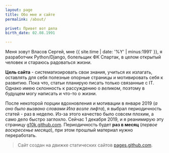 ```yaml
---
layout: page
title: Обо мне и сайте
permalink: /about/

privet: Привет вот дела
birth_date: 02.08.1991

---
```


Меня зовут Власов Сергей, мне {{ site.time | date: '%Y' | minus:1991' }}, я разработчик Python/Django, болельщик ФК Спартак, в целом открытый человек и стараюсь радоваться жизни.

**Цель сайта** - систематизировать свои знания, учиться их излагать, оставлять для себя полезные опорные страницы 
и мотивировать себя к развитию. Пока что, статьи планирую писать только связанные с IT. 
Однако имею склонность к рассуждению о _великом_, поэтому в будущем могу написать и что-то о жизни.

После некоторой порции вдохновления и мотивации в январе 2019 (_а оно было вызвано словами Ила возле лифта_), я выбрал периодичность статей - раз в неделю. Из-за этого качество было совсем плохим, а само дело быстро заглохло. Сейчас 1 декабря 2019, и я реанимирую эту страницу [g10k.github.com](https://g10k.github.com). Периодичность будет **раз в месяц** (_первое воскресенье месяца_), при этом прошлый материал нужно переработать.

> Сайт создан на движке статических сайтов [pages.github.com](https://pages.github.com/). 

[jekyll-organization]: https://github.com/jekyll
